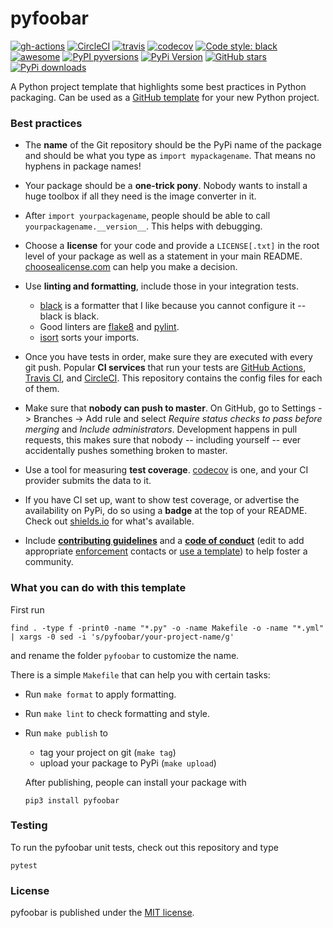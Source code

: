 # pyfoobar

[![gh-actions](https://img.shields.io/github/workflow/status/nschloe/pyfoobar/ci?style=flat-square)](https://github.com/nschloe/pyfoobar/actions?query=workflow%3Aci)
[![CircleCI](https://img.shields.io/circleci/project/github/nschloe/pyfoobar/master.svg?style=flat-square)](https://circleci.com/gh/nschloe/pyfoobar/tree/master)
[![travis](https://img.shields.io/travis/nschloe/pyfoobar.svg?style=flat-square)](https://travis-ci.org/nschloe/pyfoobar)
[![codecov](https://img.shields.io/codecov/c/github/nschloe/pyfoobar.svg?style=flat-square)](https://codecov.io/gh/nschloe/pyfoobar)
[![Code style: black](https://img.shields.io/badge/code%20style-black-000000.svg?style=flat-square)](https://github.com/psf/black)
[![awesome](https://img.shields.io/badge/awesome-yes-8209ba.svg?style=flat-square)](https://github.com/nschloe/pyfoobar)
[![PyPI pyversions](https://img.shields.io/pypi/pyversions/pyfoobar.svg?style=flat-square)](https://pypi.org/pypi/pyfoobar/)
[![PyPi Version](https://img.shields.io/pypi/v/pyfoobar.svg?style=flat-square)](https://pypi.org/project/pyfoobar)
[![GitHub stars](https://img.shields.io/github/stars/nschloe/pyfoobar.svg?logo=github&label=Stars&logoColor=white&style=flat-square)](https://github.com/nschloe/pyfoobar)
[![PyPi downloads](https://img.shields.io/pypi/dm/pyfoobar.svg?style=flat-square)](https://pypistats.org/packages/pyfoobar)

A Python project template that highlights some best practices in Python packaging. Can
be used as a [GitHub
template](https://github.blog/2019-06-06-generate-new-repositories-with-repository-templates/)
for your new Python project.

### Best practices

* The **name** of the Git repository should be the PyPi name of the package and should
  be what you type as `import mypackagename`. That means no hyphens in package
  names!

* Your package should be a **one-trick pony**. Nobody wants to install a huge toolbox if
  all they need is the image converter in it.

* After `import yourpackagename`, people should be able to call
  `yourpackagename.__version__`. This helps with debugging.

* Choose a **license** for your code and provide a `LICENSE[.txt]` in the root level of
  your package as well as a statement in your main README.
  [choosealicense.com](https://choosealicense.com/) can help you make a decision.

* Use **linting and formatting**, include those in your integration tests.
    - [black](https://github.com/python/black) is a formatter that I like because you
      cannot configure it -- black is black.
    - Good linters are [flake8](http://flake8.pycqa.org/en/latest/) and
      [pylint](https://www.pylint.org/).
    - [isort](https://pypi.org/project/isort/) sorts your imports.

* Once you have tests in order, make sure they are executed with every git push.
  Popular **CI services** that run your tests are [GitHub
  Actions](https://github.com/features/actions), [Travis CI](https://travis-ci.org/),
  and [CircleCI](https://circleci.com/). This repository contains the config files for
  each of them.

* Make sure that **nobody can push to master**. On GitHub, go to Settings -> Branches ->
  Add rule and select _Require status checks to pass before merging_ and _Include
  administrators_. Development happens in pull requests, this makes sure that nobody --
  including yourself -- ever accidentally pushes something broken to master.

* Use a tool for measuring **test coverage**. [codecov](https://codecov.io/) is one, and
  your CI provider submits the data to it.

* If you have CI set up, want to show test coverage, or advertise
  the availability on PyPi, do so using a **badge** at the top of your README. Check out
  [shields.io](https://shields.io/) for what's available.

* Include [**contributing guidelines**](CONTRIBUTING.md) and a [**code of
  conduct**](CODE_OF_CONDUCT.md) (edit to add appropriate
  [enforcement](CODE_OF_CONDUCT.md#enforcement) contacts or [use a
  template](https://help.github.com/en/articles/adding-a-code-of-conduct-to-your-project))
  to help foster a community.

### What you can do with this template

First run
```
find . -type f -print0 -name "*.py" -o -name Makefile -o -name "*.yml" | xargs -0 sed -i 's/pyfoobar/your-project-name/g'
```
and rename the folder `pyfoobar` to customize the name.

There is a simple `Makefile` that can help you with certain tasks:
  * Run `make format` to apply formatting.
  * Run `make lint` to check formatting and style.
  * Run `make publish` to
     - tag your project on git (`make tag`)
     - upload your package to PyPi (`make upload`)

    After publishing, people can install your package with
    ```
    pip3 install pyfoobar
    ```

### Testing

To run the pyfoobar unit tests, check out this repository and type
```
pytest
```

### License

pyfoobar is published under the [MIT license](https://en.wikipedia.org/wiki/MIT_License).
